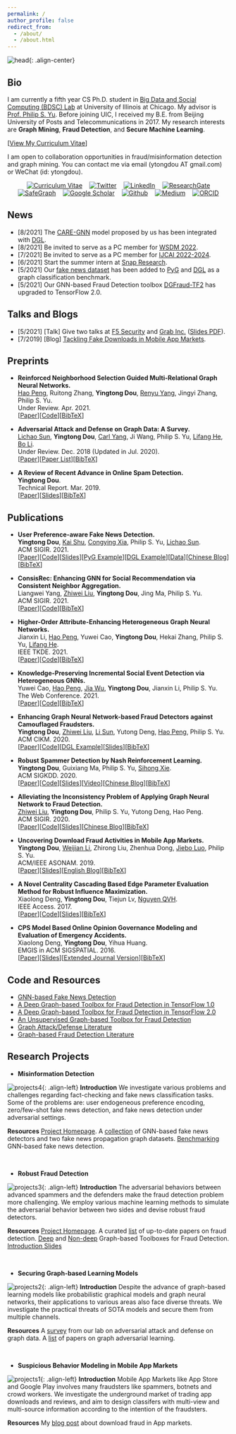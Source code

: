 ```yaml
---
permalink: /
author_profile: false
redirect_from: 
  - /about/
  - /about.html
---
```


![head](/images/new_head.png){: .align-center}

## Bio
I am currently a fifth year CS Ph.D. student in [Big Data and Social Computing (BDSC) Lab](https://bdsc.lab.uic.edu/) at University of Illinois at Chicago. My advisor is [Prof. Philip S. Yu](https://www.cs.uic.edu/PSYu/). Before joining UIC, I received my B.E. from Beijing University of Posts and Telecommunications in 2017. My research interests are **Graph Mining**, **Fraud Detection**, and **Secure Machine Learning**.  

\[[View My Curriculum Vitae](http://ytongdou.com/files/CV_Yingtong.pdf)\]   

I am open to collaboration opportunities in fraud/misinformation detection and graph mining. You can contact me via email (ytongdou AT gmail.com) or WeChat (id: ytongdou).

<p align="center">
<a href="http://ytongdou.com/files/CV_Yingtong.pdf"><img align="middle" src="/images/cv.png" alt="Curriculum Vitae" title="Curriculum Vitae" hspace="8"/></a><a href="https://twitter.com/dozee_sim"><img align="middle" src="/images/twitter.png" alt="Twitter" title="Twitter" hspace="8"/></a><a href="https://www.linkedin.com/in/ytongdou/"><img align="middle" src="/images/linkedin.png" alt="LinkedIn" title="LinkedIn" hspace="8"/></a><a href="https://www.researchgate.net/profile/Yingtong_Dou"><img align="middle" src="/images/rg.png" alt="ResearchGate" title="ResearchGate" hspace="8"/><a href="https://github.com/safe-graph"><img align="middle" src="/images/safegraph.png" alt="SafeGraph" title="SafeGraph" hspace="8"/></a></a><a href="https://scholar.google.com/citations?user=m5GpWLYAAAAJ&hl=en"><img align="middle" src="/images/scholar.png" alt="Google Scholar" title="Google Scholar" hspace="8"/></a><a href="https://github.com/YingtongDou"><img align="middle" src="/images/github.png" alt="Github" title="Github" hspace="8"/></a><a href="https://medium.com/@yingtongdou"><img align="middle" src="/images/medium.png" alt="Medium" title="Medium" hspace="8"/></a><a href="https://orcid.org/0000-0003-0470-6716"><img align="middle" src="/images/orcid.png" alt="ORCID" title="ORCID" hspace="8"/></a>    
</p>

## News
  * \[8/2021\] The [CARE-GNN](https://arxiv.org/pdf/2008.08692.pdf) model proposed by us has been integrated with [DGL](https://github.com/dmlc/dgl/tree/master/examples/pytorch/caregnn).
  * \[8/2021\] Be invited to serve as a PC member for [WSDM 2022](https://www.wsdm-conference.org/2022/).
  * \[7/2021\] Be invited to serve as a PC member for [IJCAI 2022-2024](https://www.ijcai.org/).
  * \[6/2021\] Start the summer intern at [Snap Research](https://research.snap.com/).
  * \[5/2021\] Our [fake news dataset](https://github.com/safe-graph/GNN-FakeNews) has been added to [PyG](https://github.com/rusty1s/pytorch_geometric/blob/master/examples/upfd.py) and [DGL](https://github.com/dmlc/dgl/blob/master/python/dgl/data/fakenews.py) as a graph classification benchmark.
  * \[5/2021\] Our GNN-based Fraud Detection toolbox [DGFraud-TF2](https://github.com/safe-graph/DGFraud-TF2) has upgraded to TensorFlow 2.0.

## Talks and Blogs
  * \[5/2021\] \[Talk\] Give two talks at [F5 Security](https://www.f5.com/) and [Grab Inc.](https://www.grab.com/sg/) ([Slides PDF](http://ytongdou.com/files/F5_Talk_Slides.pdf)).
  * \[7/2019\] \[Blog\] [Tackling Fake Downloads in Mobile App Markets](https://medium.com/@ytongdou/tackling-fake-downloads-in-mobile-app-markets-lessons-learned-from-huawei-app-store-7448694945bd).


## Preprints
  * **Reinforced Neighborhood Selection Guided Multi-Relational Graph Neural Networks.**  
  [Hao Peng](https://penghao-buaa.github.io/), Ruitong Zhang, **Yingtong Dou**, [Renyu Yang](https://yangrenyu.github.io/), Jingyi Zhang, Philip S. Yu.  
  Under Review. Apr. 2021.  
  \[[Paper](http://arxiv.org/pdf/2104.07886.pdf)\]\[[Code](https://github.com/safe-graph/RioGNN)\]\[[BibTeX](http://ytongdou.com/files/bib11.txt)\]

  * **Adversarial Attack and Defense on Graph Data: A Survey.**  
  [Lichao Sun](https://www.cs.uic.edu/~lsun/), **Yingtong Dou**, [Carl Yang](http://jiyang3.web.engr.illinois.edu/), Ji Wang, Philip S. Yu, [Lifang He](https://engineering.lehigh.edu/faculty/lifang-he), [Bo Li](https://aisecure.github.io/).  
  Under Review. Dec. 2018 (Updated in Jul. 2020).  
  \[[Paper](https://arxiv.org/pdf/1812.10528.pdf)\]\[[Paper List](https://github.com/safe-graph/graph-adversarial-learning-literature)\]\[[BibTeX](http://ytongdou.com/files/bib10.txt)\]

  * **A Review of Recent Advance in Online Spam Detection.**  
  **Yingtong Dou**.  
  Technical Report. Mar. 2019.  
  \[[Paper](http://ytongdou.com/files/spamreview.pdf)\]\[[Slides](http://ytongdou.com/files/spamslides.pdf)\]\[[BibTeX](http://ytongdou.com/files/bib9.txt)\]  

## Publications
* **User Preference-aware Fake News Detection.**  
**Yingtong Dou**, [Kai Shu](http://www.cs.iit.edu/~kshu/), [Congying Xia](https://congyingxia.github.io/), Philip S. Yu, [Lichao Sun](https://www.cs.uic.edu/~lsun/).  
ACM SIGIR. 2021.  
\[[Paper](https://arxiv.org/pdf/2104.12259.pdf)\]\[[Code](https://github.com/safe-graph/GNN-FakeNews)\]\[[Slides](http://ytongdou.com/files/SIGIR21slides.pdf)\]\[[PyG Example](https://github.com/rusty1s/pytorch_geometric/blob/master/examples/upfd.py)\]\[[DGL Example](https://github.com/dmlc/dgl/blob/master/python/dgl/data/fakenews.py)\]\[[Data](https://paperswithcode.com/dataset/upfd)\]\[[Chinese Blog](https://mp.weixin.qq.com/s/VRFr1-8jYJZQACVZnyy3yg)\]\[[BibTeX](http://ytongdou.com/files/bib12.txt)\]

* **ConsisRec: Enhancing GNN for Social Recommendation via Consistent Neighbor Aggregation.**  
Liangwei Yang, [Zhiwei Liu](https://sites.google.com/view/zhiwei-jim), **Yingtong Dou**, Jing Ma, Philip S. Yu.  
ACM SIGIR. 2021.  
\[[Paper](https://arxiv.org/pdf/2105.02254.pdf)\]\[[Code](https://github.com/YangLiangwei/ConsisRec)\]\[[BibTeX](http://ytongdou.com/files/bib13.txt)\]

* **Higher-Order Attribute-Enhancing Heterogeneous Graph Neural Networks.**  
Jianxin Li, [Hao Peng](https://penghao-buaa.github.io/), Yuwei Cao, **Yingtong Dou**, Hekai Zhang, Philip S. Yu, [Lifang He](https://engineering.lehigh.edu/faculty/lifang-he).  
IEEE TKDE. 2021.  
\[[Paper](https://arxiv.org/pdf/2104.07892.pdf)\]\[[Code](https://github.com/RingBDStack/HAE)\]\[[BibTeX](http://ytongdou.com/files/bib8.txt)\]

* **Knowledge-Preserving Incremental Social Event Detection via Heterogeneous GNNs.**  
Yuwei Cao, [Hao Peng](https://penghao-buaa.github.io/), [Jia Wu](http://web.science.mq.edu.au/~jiawu/), **Yingtong Dou**, Jianxin Li, Philip S. Yu.  
The Web Conference. 2021.  
\[[Paper](https://arxiv.org/pdf/2101.08747.pdf)\]\[[Code](https://github.com/RingBDStack/KPGNN)\]\[[BibTeX](http://ytongdou.com/files/bib7.txt)\]

* **Enhancing Graph Neural Network-based Fraud Detectors against Camouflaged Fraudsters.**  
**Yingtong Dou**, [Zhiwei Liu](https://sites.google.com/view/zhiwei-jim), [Li Sun](https://www.researchgate.net/profile/Li_Sun118), Yutong Deng, [Hao Peng](https://penghao-buaa.github.io/), Philip S. Yu.  
ACM CIKM. 2020.  
\[[Paper](https://arxiv.org/pdf/2008.08692.pdf)\]\[[Code](https://github.com/YingtongDou/CARE-GNN)\]\[[DGL Example](https://github.com/dmlc/dgl/tree/master/examples/pytorch/caregnn)\]\[[Slides](http://ytongdou.com/files/cikm20slides.pdf)\]\[[BibTeX](http://ytongdou.com/files/bib6.txt)\]

* **Robust Spammer Detection by Nash Reinforcement Learning.**  
**Yingtong Dou**, Guixiang Ma, Philip S. Yu, [Sihong Xie](http://www.cse.lehigh.edu/~sxie/).  
ACM SIGKDD. 2020.  
\[[Paper](https://arxiv.org/pdf/2006.06069.pdf)\]\[[Code](https://github.com/YingtongDou/Nash-Detect)\]\[[Slides](http://ytongdou.com/files/kdd20slides.pdf)\]\[[Video](https://youtu.be/Pa13fabSGVw)\]\[[Chinese Blog](https://mp.weixin.qq.com/s?__biz=MzU1Mjc5NTg5OQ==&mid=2247485268&idx=1&sn=451d137496829d1405c28808ec0bb0b2&chksm=fbfdecc0cc8a65d651600a437043cbb5483bfa16e35c3b1cb3ca60d7ac47e64a3bdd514e357f&token=1158859151&lang=zh_CN#rd)\]\[[BibTeX](http://ytongdou.com/files/bib5.txt)\]

* **Alleviating the Inconsistency Problem of Applying Graph Neural Network to Fraud Detection.**  
[Zhiwei Liu](https://sites.google.com/view/zhiwei-jim), **Yingtong Dou**, Philip S. Yu, Yutong Deng, Hao Peng.  
ACM SIGIR. 2020.  
\[[Paper](https://arxiv.org/pdf/2005.00625.pdf)\]\[[Code](https://github.com/safe-graph/DGFraud/tree/master/algorithms/GraphConsis)\]\[[Slides](http://ytongdou.com/files/SIGIR20slides.pdf)\]\[[Chinese Blog](https://mp.weixin.qq.com/s?__biz=MzU1Mjc5NTg5OQ==&mid=2247485139&idx=1&sn=b1f9bebe10a82d21faf770e1c561ec24&chksm=fbfded47cc8a6451a28e0ef7ce65df89cc1bf583e0701e24c5877dd1a92308355917a702360f&token=1158859151&lang=zh_CN#rd)\]\[[BibTeX](http://ytongdou.com/files/bib4.txt)\]

* **Uncovering Download Fraud Activities in Mobile App Markets.**  
**Yingtong Dou**, [Weijian Li](https://www.cs.rochester.edu/u/wli69/), Zhirong Liu, Zhenhua Dong, [Jiebo Luo](http://www.cs.rochester.edu/u/jluo/), Philip S. Yu.  
ACM/IEEE ASONAM. 2019.  
\[[Paper](http://ytongdou.com/files/ASONAM2019.pdf)\]\[[Slides](http://ytongdou.com/files/asonam19slides.pdf)\]\[[English Blog](https://medium.com/@yingtongdou/tackling-fake-downloads-in-mobile-app-markets-lessons-learned-from-huawei-app-store-7448694945bd?source=friends_link&sk=add42402f6372d567e704cdddce6e04b)\]\[[BibTeX](http://ytongdou.com/files/bib3.txt)\]

* **A Novel Centrality Cascading Based Edge Parameter Evaluation Method for Robust Influence Maximization.**  
Xiaolong Deng, **Yingtong Dou**, Tiejun Lv, [Nguyen QVH](https://sites.google.com/site/nqvhung/).  
IEEE Access. 2017.  
\[[Paper](http://ytongdou.com/files/access17.pdf)\]\[[Code](https://github.com/YingtongDou/Centrality-Influence-Maximization)\]\[[Slides](http://ytongdou.com/files/RIM.pdf)\]\[[BibTeX](http://ytongdou.com/files/bib2.txt)\]

* **CPS Model Based Online Opinion Governance Modeling and Evaluation of Emergency Accidents.**  
Xiaolong Deng, **Yingtong Dou**, Yihua Huang.  
EMGIS in ACM SIGSPATIAL. 2016.  
\[[Paper](http://ytongdou.com/files/spatial16.pdf)\]\[[Slides](http://ytongdou.com/files/spatial16slides.pdf)\]\[[Extended Journal Version](http://ytongdou.com/files/geoinformatica.pdf)\]\[[BibTeX](http://ytongdou.com/files/bib1.txt)\]  

## Code and Resources
  * [GNN-based Fake News Detection](https://github.com/safe-graph/GNN-FakeNews)
  * [A Deep Graph-based Toolbox for Fraud Detection in TensorFlow 1.0](https://github.com/safe-graph/DGFraud)
  * [A Deep Graph-based Toolbox for Fraud Detection in TensorFlow 2.0](https://github.com/safe-graph/DGFraud-TF2)
  * [An Unsupervised Graph-based Toolbox for Fraud Detection](https://github.com/safe-graph/UGFraud)
  * [Graph Attack/Defense Literature](https://github.com/safe-graph/graph-adversarial-learning-literature)
  * [Graph-based Fraud Detection Literature](https://github.com/safe-graph/graph-fraud-detection-papers)  

## Research Projects
  
  * **Misinformation Detection**
  
  ![projects4](/images/proj4.png){: .align-left} **Introduction** We investigate various problems and challenges regarding fact-checking and fake news classification tasks. Some of the problems are: user endogeneous preference encoding, zero/few-shot fake news detection, and fake news detection under adversarial settings.  

  **Resources** [Project Homepage](https://bdsc.lab.uic.edu/NSF1930941.html). A [collection](https://github.com/safe-graph/GNN-FakeNews) of GNN-based fake news detectors and two fake news propagation graph datasets. [Benchmarking](https://paperswithcode.com/dataset/upfd) GNN-based fake news detection.  

  <br/>

  * **Robust Fraud Detection**
  
  ![projects3](/images/proj3.png){: .align-left} **Introduction** The adversarial behaviors between advanced spammers and the defenders make the fraud detection problem more challenging. We employ various machine learning methods to simulate the adversarial behavior between two sides and devise robust fraud detectors.  

  **Resources** [Project Homepage](https://bdsc.lab.uic.edu/NSF1930941.html). A curated [list](https://github.com/safe-graph/graph-fraud-detection-papers) of up-to-date papers on fraud detection. [Deep](https://github.com/safe-graph/DGFraud) and [Non-deep](https://github.com/safe-graph/UGFraud) Graph-based Toolboxes for Fraud Detection.  [Introduction Slides](http://ytongdou.com/files/F5_Talk_Slides.pdf)  

  <br/>

  * **Securing Graph-based Learning Models**

  ![projects2](/images/proj2.png){: .align-left} **Introduction** Despite the advance of graph-based learning models like probabilistic graphical models and graph neural networks, their applications to various areas also face diverse threats. We investigate the practical threats of SOTA models and secure them from multiple channels.  

  **Resources** A [survey](https://arxiv.org/abs/1812.10528) from our lab on adversarial attack and defense on graph data. A [list](https://github.com/safe-graph/graph-adversarial-learning-literature) of papers on graph adversarial learning.  

  <br/>

  * **Suspicious Behavior Modeling in Mobile App Markets**
  
  ![projects1](/images/proj1.png){: .align-left} **Introduction** Mobile App Markets like App Store and Google Play involves many fraudsters like spammers, botnets and crowd workers. We investigate the underground market of trading app downloads and reviews, and aim to design classifers with multi-view and multi-source information according to the intention of the fraudsters.  

  **Resources** My [blog post](https://medium.com/@yingtongdou/tackling-fake-downloads-in-mobile-app-markets-lessons-learned-from-huawei-app-store-7448694945bd?source=friends_link&sk=add42402f6372d567e704cdddce6e04b) about download fraud in App markets.  